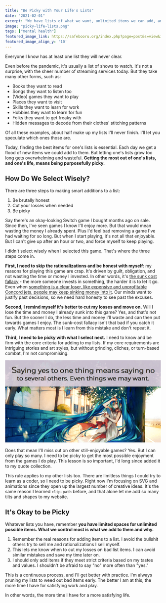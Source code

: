 ```yaml
---
title: "Be Picky with Your Life's Lists"
date: "2021-02-01"
excerpt: "We have lists of what we want, unlimited items we can add, and limited time to spend on them. Be picky."
image: "picky-life-lists.png"
tags: ["mental health"]
featured_image_link: https://safebooru.org/index.php?page=post&s=view&id=3140925
featured_image_align_y: '10'
---
```


Everyone I know has at least one list they will never clear.

Even before the pandemic, it's usually a list of shows to watch. It's not a surprise, with the sheer number of streaming services today. But they take many other forms, such as:

* Books they want to read
* Songs they want to listen too
* (Video) games they want to play
* Places they want to visit
* Skills they want to learn for work
* Hobbies they want to learn for fun
* Folks they want to get freaky with
* Hidden messages to decode from their clothes' stitching patterns

Of all these examples, about half make up my lists I'll never finish. I'll let you speculate which ones those are.

Today, finding the best items for one's lists is essential. Each day we get a flood of new items we could add to them. But letting one's lists grow too long gets overwhelming and wasteful. **Getting the most out of one's lists, and one's life, means being purposefully picky.**

## How Do We Select Wisely?

There are three steps to making smart additions to a list:

1. Be brutally honest
2. Cut your losses when needed
3. Be picky

Say there's an okay-looking Switch game I bought months ago on sale. Since then, I've seen games I know I'll enjoy more. But that would mean wasting the money I already spent. Plus I'd feel bad removing a game I've had waiting for so long. But when I start playing, it's not all that enjoyable. But I can't give up after an hour or two, and force myself to keep playing.

I didn't select wisely when I selected this game. That's where the three steps come in.

**First, I need to skip the rationalizations and be honest with myself**: my reasons for playing this game are crap. It's driven by guilt, obligation, and not wasting the time or money I invested. In other words, it's [the sunk cost fallacy](https://en.wikipedia.org/wiki/Sunk_cost) - the more someone invests in something, the harder it is to let it go. Even when [something is a clear loser, like expensive and unprofitable Concord jets, people may keep sinking money into it](https://www.forbes.com/sites/jimblasingame/2011/09/15/beware-of-the-concorde-fallacy/?sh=41f1da794e22). Our minds want to justify past decisions, so we need hard honesty to see past the excuses.

**Second, I remind myself it's better to cut my losses and move on.** Will I lose the time and money I already sunk into this game? Yes, and that's not fun. But the sooner I do, the less time and money I'll waste and can then put towards games I enjoy. The sunk-cost fallacy isn't that bad if you catch it early. What matters most is I learn from this mistake and don't repeat it.

**Third, I need to be picky with what I select next.** I need to know and be firm with the core criteria for adding to my lists. If my core requirements are intriguing stories and art styles, but without grinding, cliches, or turn-based combat, I'm not compromising.

<img class="post-content--partial-bleed" src="/assets/images/posts/picky-life-lists/1.png" alt="A quote from the book 'Essentiation:' 'Saying yes to one thing means saying no to several others. Even thing we may want.' It's above anime artwork of someone on the street in a breeze.">

Does that mean I'll miss out on other still-enjoyable games? Yes. But I can only play so many. I need to be picky to get the most possible enjoyment from the games I do play. This lesson is so important, I'd long since added it to my quote collection.

This rule applies to my other lists too. There are limitless things I could try to learn as a coder, so I need to be picky. Right now I'm focusing on SVG and animations since they open up the largest number of creative ideas. It's the same reason I learned `clip-path` before, and that alone let me add so many tilts and shapes to my website.

## It's Okay to be Picky

Whatever lists you have, remember **you have limited spaces for unlimited possible items. What we control most is what we add to them and why.**

1. Remember the real reasons for adding items to a list. I avoid the bullshit others try to sell me and rationalizations I sell myself.
2. This lets me know when to cut my losses on bad list items. I can avoid similar mistakes and save my time later on.
3. I should only add items if they meet strict criteria based on my tastes and values. I shouldn't be afraid to say "no" more often than "yes."

This is a continuous process, and I'll get better with practice. I'm always pruning my lists to weed out bad items early. The better I am at this, the more time I have for satisfying work and play.

In other words, the more time I have for a more satisfying life.
